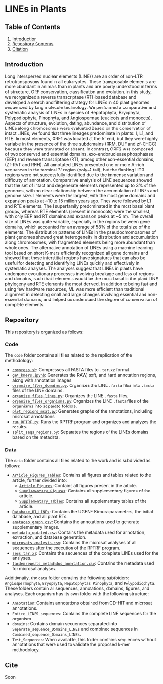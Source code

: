 # LINEs in Plants
## Table of Contents
1. [Introduction](#introduction)
2. [Repository Contents](#repository)
3. [Citation](#cite)

## Introduction

Long interspersed nuclear elements (LINEs) are an order of non-LTR retrotransposons found in all eukaryotes. These transposable elements are more abundant in animals than in plants and are poorly understood in terms of structure, ORF conservation, classification and evolution. In this study, we reorganized a reverse transcriptase (RT)-based database and developed a search and filtering strategy for LINEs in 40 plant genomes sequenced by long molecule technology. We performed a comparative and systematic analysis of LINEs in species of Hepatophyta, Bryophyta, Polypodiophyta, Pinophyta, and Angiospermae (eudicots and monocots). Aspects of structure, evolution, dating, abundance, and distribution of LINEs along chromosomes were evaluated.Based on the conservation of intact LINEs, we found that three lineages predominate in plants: I, L1, and RTE.  In most elements, ORF1 was located at the 5' end, but they were highly variable in the presence of the three subdomains (RRM, DUF and zf-CHCC) because they were truncated or absent. In contrast, ORF2 was composed of two conserved and essential domains, exo-endonuclease phosphatase (EEP) and reverse transcriptase (RT), among other non-essential domains, (Zf-RVT and RNH). All annotated LINEs presented one or more A-rich sequences in the terminal 3' region (poly-A tail), but the flanking UTR regions were not successfully identified due to the immense variation and difficulty of annotation. Comparative analysis of LINE sequences showed that the set of intact and degenerate elements represented up to 3% of the genomes, with no clear relationship between the accumulation of LINEs and genome size. I elements were the largest, with the most gene domains and expansion peaks at ~10 to 15 million years ago. They were followed by L1 and RTE elements. The I superfamily predominated in the most basal plant groups, whereas RTE elements (present in monocots) were the smallest, with only EEP and RT domains and expansion peaks at ~5 my. The overall size of LINEs was quite variable, especially in the regions between gene domains, which accounted for an average of 58% of the total size of the elements. The distribution patterns of LINEs in the pseudochromosomes of plant genomes showed great heterogeneity in distribution and accumulation along chromosomes, with fragmented elements being more abundant than whole ones. The alternative annotation of LINEs using a machine learning tool based on short K-mers efficiently recognized all gene domains and showed that these interstitial regions have signatures that can also be useful for detecting and identifying LINEs quickly and effectively in systematic analyses. The analyses suggest that LINEs in plants have undergone evolutionary processes involving breakage and loss of regions and domains, such that I elements would be the most basal in the plant LINE phylogeny and RTE elements the most derived. In addition to being fast and using few hardware resources, ML was more efficient than traditional alignment in detecting small and large changes involving essential and non-essential domains, and helped us understand the degree of conservation of complete elements.

## Repository
This repository is organized as follows:

### Code
The `code` folder contains all files related to the replication of the methodology:

- [`compress.sh`](code/compress.sh): Compresses all FASTA files to `.tar.xz` format.
- [`get_kmers.ipynb`](code/get_kmers.ipynb): Generates the RAW, soft, and hard annotation regions, along with annotation images.
- [`organize_files_domains.py`](code/organize_files_domains.py): Organizes the LINE `.fasta` files into `.fasta` files of the LINE domains.
- [`organize_files_lines.py`](code/organize_files_lines.py): Organizes the LINE `.fasta` files.
- [`organize_files_organisms.py`](code/organize_files_organisms.py): Organizes the LINE `.fasta` files of the organisms into separate folders.
- [`plot_regions_msat.py`](code/plot_regions_msat.py): Generates graphs of the annotations, including microsat annotations.
- [`run_RPTRF.py`](code/run_RPTRF.py): Runs the RPTRF program and organizes and analyzes the results.
- [`split_seqs_regions.py`](code/split_seqs_regions.py): Separates the regions of the LINEs domains based on the metadata.

### Data
The `data` folder contains all files related to the work and is subdivided as follows:

- [`Article_Figures_Tables`](data/Article_Figures_Tables/): Contains all figures and tables related to the article, further divided into:
  - [`Article_Figures`](data/Article_Figures_Tables/Article_Figures/): Contains all figures present in the article.
  - [`Supplementary_Figures`](data/Article_Figures_Tables/Supplementary_Figures/): Contains all supplementary figures of the article.
  - [`Supplementary_Tables`](data/Article_Figures_Tables/Supplementary_Tables/): Contains all supplementary tables of the article.
- [`Database_RT_LINEs`](data/Database_RT_LINEs/): Contains the UGENE Kimura parameters, the initial database, and all plant RTs.
- [`anotacao_graph.csv`](data/anotacao_graph.csv): Contains the annotations used to generate supplementary images.
- [`metadata_updated.csv`](data/metadata_updated.csv): Contains the metadata used for annotation, extraction, and database generation.
- [`microsats_analysis.csv`](data/microsats_analysis.csv): Contains the microsat analyses of all sequences after the execution of the RPTRF program.
- [`seqs.tar.xz`](data/seqs.tar.xz): Contains the sequences of the complete LINEs used for the analyses.
- [`tandemrepeats_metadados_annotation.csv`](data/tandemrepeats_metadados_annotation.csv): Contains the metadata used for microsat analyses.

Additionally, the `data` folder contains the following subfolders: `Angiospermophyta`, `Bryophyta`, `Hepatophytas`, `Pinophyta`, and `Polypodiophyta`. These folders contain all sequences, annotations, domains, figures, and analyses. Each organism has its own folder with the following structure:

- `Annotation`: Contains annotations obtained from CD-HIT and microsat annotations.
- `Entire_LINES_sequences`: Contains the complete LINE sequences for the organism.
- `domains`: Contains domain sequences separated into `Separate_sequence_Domains_LINEs` and combined sequences in `Combined_sequence_Domains_LINEs`.
- `Test_Sequences`: When available, this folder contains sequences without annotations that were used to validate the proposed k-mer methodology.

## Cite
Soon